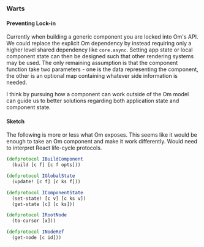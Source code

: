 ### Warts

#### Preventing Lock-in

Currently when building a generic component you are locked into Om's
API. We could replace the explicit Om dependency by instead requiring
only a higher level shared dependency like `core.async`. Setting app
state or local component state can then be designed such that other
rendering systems may be used. The only remaining assumption is
that the component function take two parameters - one is the data
representing the component, the other is an optional map containing
whatever side information is needed.

I think by pursuing how a component can work outside of the Om model
can guide us to better solutions regarding both application state and
component state.

#### Sketch

The following is more or less what Om exposes. This seems like it
would be enough to take an Om component and make it work
differently. Would need to interpret React life-cycle protocols.

```clj
(defprotocol IBuildComponent
  (build [c f] [c f opts]))

(defprotocol IGlobalState
  (update! [c f] [c ks f]))

(defprotocol IComponentState
  (set-state! [c v] [c ks v])
  (get-state [c] [c ks]))

(defprotocol IRootNode
  (to-cursor [x]))

(defprotocol INodeRef
  (get-node [c id]))
```
